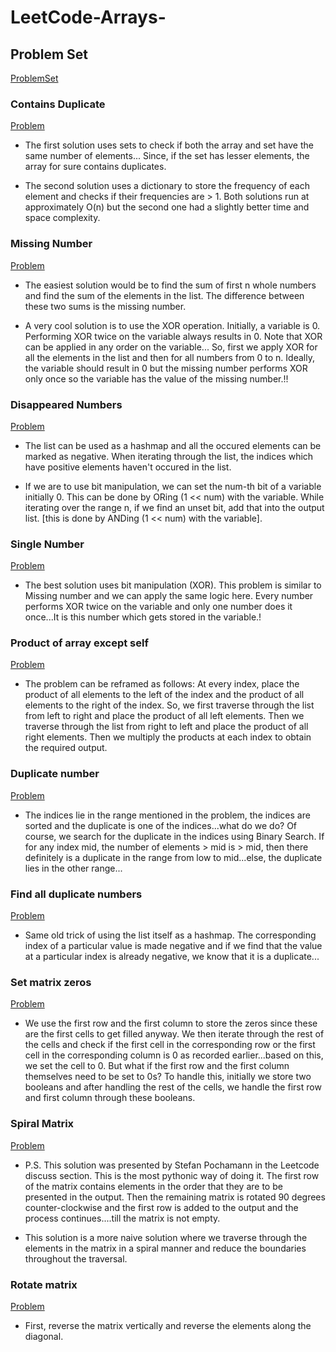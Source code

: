 # LeetCode-Arrays-

## Problem Set

[ProblemSet](https://seanprashad.com/leetcode-patterns/)

### Contains Duplicate
[Problem](https://leetcode.com/problems/contains-duplicate/)

* The first solution uses sets to check if both the array and set have the same number of elements...
Since, if the set has lesser elements, the array for sure contains duplicates.

* The second solution uses a dictionary to store the frequency of each element and checks if their frequencies are > 1.
Both solutions run at approximately O(n) but the second one had a slightly better time and space complexity.

### Missing Number 
[Problem](https://https://leetcode.com/problems/missing-number/)

* The easiest solution would be to find the sum of first n whole numbers and find the sum of the elements in the list. The difference between these two sums is the missing number.

* A very cool solution is to use the XOR operation. Initially, a variable is 0. Performing XOR twice on the variable always results in 0. Note that XOR can be applied in any order on the variable...
So, first we apply XOR for all the elements in the list and then for all numbers from 0 to n. Ideally, the variable should result in 0 but the missing number performs XOR only once so the variable has the value of the missing number.!!

### Disappeared Numbers
[Problem](https://leetcode.com/problems/find-all-numbers-disappeared-in-an-array/)

* The list can be used as a hashmap and all the occured elements can be marked as negative. When iterating through the list, the indices which have positive elements haven't occured in the list.

* If we are to use bit manipulation, we can set the num-th bit of a variable initially 0. This can be done by ORing (1 << num) with the variable. While iterating over the range n, if we find an unset bit, add that into the output list. [this is done by ANDing (1 << num) with the variable].

### Single Number
[Problem](https://leetcode.com/problems/single-number/)

* The best solution uses bit manipulation (XOR). This problem is similar to Missing number and we can apply the same logic here. Every number performs XOR twice on the variable and only one number does it once...It is this number which gets stored in the variable.!

### Product of array except self
[Problem](https://leetcode.com/problems/product-of-array-except-self/)

* The problem can be reframed as follows: At every index, place the product of all elements to the left of the index and the product of all elements to the right of the index. So, we first traverse through the list from left to right and place the product of all left elements. Then we traverse through the list from right to left and place the product of all right elements. Then we multiply the products at each index to obtain the required output.

### Duplicate number
[Problem](https://leetcode.com/problems/find-the-duplicate-number/)

* The indices lie in the range mentioned in the problem, the indices are sorted and the duplicate is one of the indices...what do we do?
Of course, we search for the duplicate in the indices using Binary Search.
If for any index mid, the number of elements > mid is > mid, then there definitely is a duplicate in the range from low to mid...else, the duplicate lies in the other range...

### Find all duplicate numbers
[Problem](https://leetcode.com/problems/find-all-duplicates-in-an-array/)

* Same old trick of using the list itself as a hashmap. The corresponding index of a particular value is made negative and if we find that the value at a particular index is already negative, we know that it is a duplicate...

### Set matrix zeros
[Problem](https://leetcode.com/problems/set-matrix-zeroes/)

* We use the first row and the first column to store the zeros since these are the first cells to get filled anyway.
We then iterate through the rest of the cells and check if the first cell in the corresponding row or the first cell in the corresponding column is 0 as recorded earlier...based on this, we set the cell to 0.
But what if the first row and the first column themselves need to be set to 0s? To handle this, initially we store two booleans and after handling the rest of the cells, we handle the first row and first column through these booleans. 

### Spiral Matrix
[Problem](https://leetcode.com/problems/spiral-matrix/)

* P.S. This solution was presented by Stefan Pochamann in the Leetcode discuss section.
This is the most pythonic way of doing it. The first row of the matrix contains elements in the order that they are to be presented in the output. Then the remaining matrix is rotated 90 degrees counter-clockwise and the first row is added to the output and the process continues....till the matrix is not empty.

* This solution is a more naive solution where we traverse through the elements in the matrix in a spiral manner and reduce the boundaries throughout the traversal.

### Rotate matrix
[Problem](https://leetcode.com/problems/rotate-image/)

* First, reverse the matrix vertically and reverse the elements along the diagonal.

